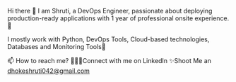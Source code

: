Hi there 👋
I am Shruti, a DevOps Engineer,  passionate about deploying production-ready applications with 1 year of professional onsite experience. 🎯

I mostly work with Python, DevOps Tools, Cloud-based technologies, Databases and Monitoring Tools🚀
   
📫 How to reach me?
👨🏻‍💻Connect with me on LinkedIn 
✨Shoot Me an dhokeshruti042@gmail.com

